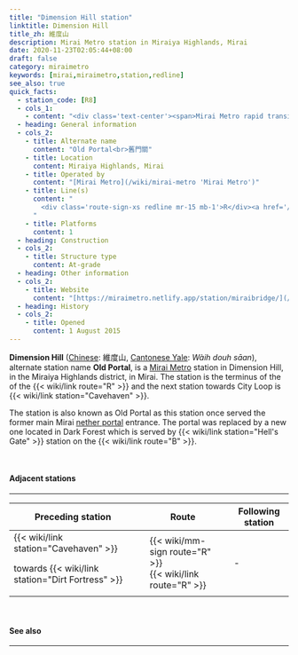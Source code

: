 ```yaml
---
title: "Dimension Hill station"
linktitle: Dimension Hill
title_zh: 維度山
description: Mirai Metro station in Miraiya Highlands, Mirai
date: 2020-11-23T02:05:44+08:00
draft: false
category: miraimetro
keywords: [mirai,miraimetro,station,redline]
see_also: true
quick_facts:
  - station_code: [R8]
  - cols_1:
    - content: "<div class='text-center'><span>Mirai Metro rapid transit station</span></div>"
  - heading: General information
  - cols_2:
    - title: Alternate name
      content: "Old Portal<br>舊門關"
    - title: Location
      content: Miraiya Highlands, Mirai
    - title: Operated by
      content: "[Mirai Metro](/wiki/mirai-metro 'Mirai Metro')"
    - title: Line(s)
      content: "
        <div class='route-sign-xs redline mr-15 mb-1'>R</div><a href='/wiki/red-line' title='Red Line'>Red Line</a>
      "
    - title: Platforms
      content: 1
  - heading: Construction
  - cols_2:
    - title: Structure type
      content: At-grade
  - heading: Other information
  - cols_2:
    - title: Website
      content: "[https://miraimetro.netlify.app/station/miraibridge/](/station/dimension-hill)"
  - heading: History
  - cols_2:
    - title: Opened
      content: 1 August 2015
---
```


**Dimension Hill** ([Chinese](https://en.wikipedia.org/wiki/Traditional_Chinese_characters "Traditional Chinese characters"): 維度山, [Cantonese Yale](https://en.wikipedia.org/wiki/Yale_romanization_of_Cantonese "Yale romanization of Cantonese"): *Wàih douh sāan*), alternate station name **Old Portal**, is a [Mirai Metro](/wiki/mirai-metro "Mirai Metro") station in Dimension Hill, in the Miraiya Highlands district, in Mirai. The station is the terminus of the of the {{< wiki/link route="R" >}} and the next station towards City Loop is {{< wiki/link station="Cavehaven" >}}.

The station is also known as Old Portal as this station once served the former main Mirai [nether portal](https://minecraft.gamepedia.com/Nether_portal "Nether portal") entrance. The portal was replaced by a new one located in Dark Forest which is served by {{< wiki/link station="Hell's Gate" >}} station on the {{< wiki/link route="B" >}}.

<br>

#### Adjacent stations

---

<div class="table-responsive">
  <table class="table table-bordered table-600 text-center">
    <thead class="thead-light">
      <tr>
        <th class="w-35">Preceding station</th>
        <th colspan="3">Route</th>
        <th class="w-35">Following station</th>
      </tr>
    </thead>
    <tbody>
      <tr>
        <td>
          {{< wiki/link station="Cavehaven" >}}
          <p class="small font-italic mb-0">towards {{< wiki/link station="Dirt Fortress" >}}</p>
        </td>
        <td class="redline"></td>
        <td class="w-30">
          <div class="mb-05">
            {{< wiki/mm-sign route="R" >}}
          </div>
          {{< wiki/link route="R" >}}
        </td>
        <td class="redline"></td>
        <td>-</td>
      </tr>
    </tbody>
  </table>
</div>

<br>

#### See also

---